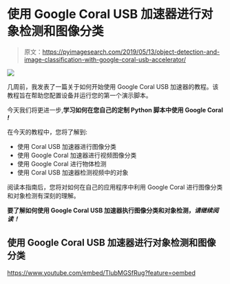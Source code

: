 # 使用 Google Coral USB 加速器进行对象检测和图像分类

> 原文：<https://pyimagesearch.com/2019/05/13/object-detection-and-image-classification-with-google-coral-usb-accelerator/>

![](img/011e1fcb1d955e0b8e16b4a0c3827b0b.png)

几周前，我发表了一篇关于如何开始使用 Google Coral USB 加速器的教程。该教程旨在帮助您配置设备并运行您的第一个演示脚本。

今天我们将更进一步,**学习如何在您自己的定制 Python 脚本中使用 Google Coral *!***

在今天的教程中，您将了解到:

*   使用 Coral USB 加速器进行图像分类
*   使用 Google Coral 加速器进行视频图像分类
*   使用 Google Coral 进行物体检测
*   使用 Coral USB 加速器检测视频中的对象

阅读本指南后，您将对如何在自己的应用程序中利用 Google Coral 进行图像分类和对象检测有深刻的理解。

**要了解如何使用 Google Coral USB 加速器执行图像分类和对象检测，*请继续阅读！***

## 使用 Google Coral USB 加速器进行对象检测和图像分类

<https://www.youtube.com/embed/TlubMGSfRug?feature=oembed>
